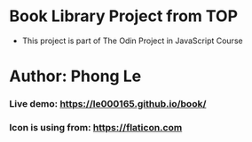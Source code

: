 # Book Library Project from TOP
- This project is part of The Odin Project in JavaScript Course
# Author: Phong Le
### Live demo: https://le000165.github.io/book/ 

### Icon is using from: https://flaticon.com

